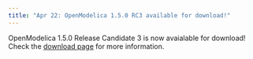 ```yaml
---
title: "Apr 22: OpenModelica 1.5.0 RC3 available for download!"
---
```

<p>OpenModelica 1.5.0 Release Candidate 3 is now avaialable for download! Check the <a href="/download">download page</a> for more information.</p>
